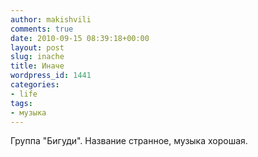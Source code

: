 ```yaml
---
author: makishvili
comments: true
date: 2010-09-15 08:39:18+00:00
layout: post
slug: inache
title: Иначе
wordpress_id: 1441
categories:
- life
tags:
- музыка
---
```


Группа "Бигуди". Название странное, музыка хорошая.



